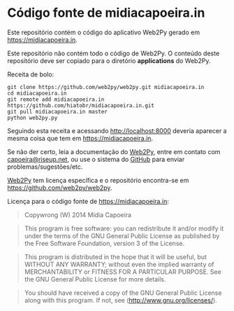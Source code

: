 Código fonte de midiacapoeira.in
===

Este repositório contém o código do aplicativo Web2Py gerado em
<https://midiacapoeira.in>.

Este repositório não contém todo o código de Web2Py. O conteúdo deste
repositório deve ser copiado para o diretório **applications** do Web2Py.

Receita de bolo:

```
git clone https://github.com/web2py/web2py.git midiacapoeira.in
cd midiacapoeira.in
git remote add midiacapoeira.in https://github.com/hiatobr/midiacapoeira.in.git
git pull midiacapoeira.in master
python web2py.py
```

Seguindo esta receita e acessando <http://localhost:8000> deveria
aparecer a mesma coisa que tem em <https://midiacapoeira.in>.

Se não der certo, leia a documentação do [Web2Py](http://web2py.com),
entre em contato com capoeira@riseup.net, ou use o sistema do [GitHub](https://github.com)
para enviar problemas/sugestões/etc.

[Web2Py](http://web2py.com) tem licença específica e o repositório
encontra-se em <https://github.com/web2py/web2py>.

Licença para o código fonte de <https://midiacapoeira.in>:

> Copywrong (W) 2014 Mídia Capoeira

> This program is free software: you can redistribute it and/or modify
> it under the terms of the GNU General Public License as published by
> the Free Software Foundation, version 3 of the License.

> This program is distributed in the hope that it will be useful,
> but WITHOUT ANY WARRANTY; without even the implied warranty of
> MERCHANTABILITY or FITNESS FOR A PARTICULAR PURPOSE. See the
> GNU General Public License for more details.

> You should have received a copy of the GNU General Public License
> along with this program. If not, see (http://www.gnu.org/licenses/).

